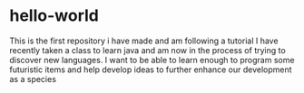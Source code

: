 # hello-world
This is the first repository i have made and am following a tutorial
I have recently taken a class to learn java and am now in the process of trying 
to discover new languages. I want to be able to learn enough to program some futuristic
items and help develop ideas to further enhance our development as a species
